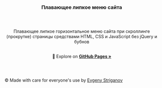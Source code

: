 <div align="center"><h3>Плавающее липкое меню сайта</h3></div>

##

<br>
<p align="center">
Плавающее липкое горизонтальное меню сайта при скроллинге (прокрутке) страницы средствами HTML, CSS и JavaScript без jQuery и бубнов
<br>
<br>
<p align="center">🔎 Explore on <a href="https://genevy.github.io/menu-sticky-floating/"><strong>GitHub Pages »</strong></a></p>
<br>

##
####
© Made with care for everyone's use by [Evgeny Striganov](https://github.com/genevy) 
